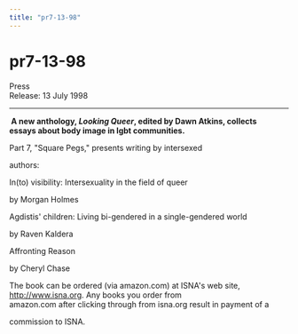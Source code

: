 ```yaml
---
title: "pr7-13-98"
---
```


# pr7-13-98

  
  


  
 Press  
Release: 13 July 1998  
  


* * *

  
  
**&nbsp;A new anthology, _Looking Queer_, edited by Dawn Atkins, collects  
essays about body image in lgbt communities.**</P>  
  


Part 7, "Square Pegs," presents writing by intersexed  
  
authors:

  
  


In(to) visibility: Intersexuality in the field of queer  
  
by Morgan Holmes

  
  


Agdistis' children: Living bi-gendered in a single-gendered world  
  
by Raven Kaldera

  
  


Affronting Reason&nbsp;  
  
by Cheryl Chase

  
  


The book can be ordered (via amazon.com) at ISNA's web site, http://www.isna.org. Any books you order from  
amazon.com after clicking through from isna.org result in payment of a  
  
commission to ISNA.  
  
&nbsp;